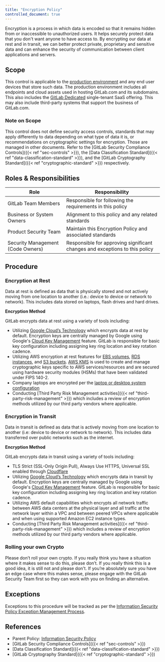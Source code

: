 ```yaml
---
title: "Encryption Policy"
controlled_document: true
---
```


Encryption is a process in which data is encoded so that it remains hidden from or inaccessible to unauthorized users. It helps securely protect data that you don't want anyone to have access to. By encrypting our data at rest and in transit, we can better protect private, proprietary and sensitive data and can enhance the security of communication between client applications and servers.

## Scope

This control is applicable to the [production environment](/handbook/engineering/infrastructure/production/architecture/) and any end user devices that store such data. The production environment includes all endpoints and cloud assets used in hosting GitLab.com and its subdomains. This also includes the [GitLab Dedicated](https://docs.gitlab.com/ee/subscriptions/gitlab_dedicated/#gitlab-dedicated) single-tenant SaaS offering. This may also include third-party systems that support the business of GitLab.com.

### Note on Scope

This control does not define security access controls, standards that may apply differently to data depending on what type of data it is, or recommendations on cryptographic settings for encryption. Those are managed in other documents. Refer to the [GitLab Security Compliance Controls]({{< ref "sec-controls" >}}), the [Data Classification Standard]({{< ref "data-classification-standard" >}}), and the [GitLab Cryptography Standard]({{< ref "cryptographic-standard" >}}) respectively.

## Roles & Responsibilities

| Role | Responsibility |
| ------ | ------ |
| GitLab Team Members | Responsible for following the requirements in this policy |
| Business or System Owners | Alignment to this policy and any related standards |
| Product Security Team | Maintain this Encryption Policy and associated standards |
| Security Management (Code Owners) | Responsible for approving significant changes and exceptions to this policy |

## Procedure

### Encryption at Rest

Data at rest is defined as data that is physically stored and not actively moving from one location to another (i.e.: device to device or network to network). This includes data stored on laptops, flash drives and hard drives.

**Encryption Method**

GitLab encrypts data at rest using a variety of tools including:

- Utilizing [Google Cloud’s Technology](https://cloud.google.com/security/encryption-at-rest) which encrypts data at rest by default. Encryption keys are centrally managed by Google using Google's [Cloud Key Management](https://cloud.google.com/security-key-management#section-2) feature. GitLab is responsible for basic key configuration including assigning key ring location and key rotation cadence.
- Utilizing AWS encryption at rest features for [EBS volumes](https://docs.aws.amazon.com/AWSEC2/latest/UserGuide/EBSEncryption.html), [RDS instances](https://docs.aws.amazon.com/AmazonRDS/latest/UserGuide/Overview.Encryption.html), and [S3 buckets](https://docs.aws.amazon.com/AmazonS3/latest/userguide/bucket-encryption.html). [AWS KMS](https://aws.amazon.com/kms/) is used to create and manage cryptographic keys specific to AWS services/resources and are secured using hardware security modules (HSMs) that have been validated under FIPS 140-2.
- Company laptops are encrypted per the [laptop or desktop system configuration](/handbook/business-technology/end-user-services/onboarding-access-requests/#full-disk-encryption)
- Conducting [Third Party Risk Management activities]({{< ref "third-party-risk-management" >}}) which includes a review of encryption methods utilized by our third party vendors where applicable.

### Encryption in Transit

Data in transit is defined as data that is actively moving from one location to another (i.e: device to device or network to network). This includes data transferred over public networks such as the internet.

**Encryption Method**

GitLab encrypts data in transit using a variety of tools including:

- TLS Strict (SSL-Only Origin Pull), Always Use HTTPS, Universal SSL enabled through [Cloudflare](https://about.gitlab.com/blog/2020/01/16/gitlab-changes-to-cloudflare/)
- Utilizing [Google Cloud’s Technology](https://cloud.google.com/security/encryption-in-transit) which encrypts data in transit by default. Encryption keys are centrally managed by Google using Google's [Cloud Key Management](https://cloud.google.com/security-key-management#section-2) feature. GitLab is responsible for basic key configuration including assigning key ring location and key rotation cadence.
- Utilizing AWS default capabilities which encrypts all network traffic between AWS data centers at the physical layer and all traffic at the network layer within a VPC and between peered VPCs where applicable and when using supported Amazon EC2 instance types.
- Conducting [Third Party Risk Management activities]({{< ref "third-party-risk-management" >}}) which includes a review of encryption methods utilized by our third party vendors where applicable.

### Rolling your own Crypto

Please don’t roll your own crypto. If you really think you have a situation where it makes sense to do this, please don’t. If you really think this is a good idea, it is still not and please don't. If you’re absolutely sure you have an edge case where this makes sense, please engage with the GitLab Security Team first so they can work with you on finding an alternative.

## Exceptions

Exceptions to this procedure will be tracked as per the [Information Security Policy Exception Management Process](https://gitlab.com/gitlab-com/gl-security/security-assurance/security-compliance-commercial-and-dedicated/exceptions/-/issues/new?issuable_template=exception_request).

## References

- Parent Policy: [Information Security Policy](/handbook/security/controlled-document-procedure)
- [GitLab Security Compliance Controls]({{< ref "sec-controls" >}})
- [Data Classification Standard]({{< ref "data-classification-standard" >}})
- [GitLab Cryptography Standard]({{< ref "cryptographic-standard" >}})
